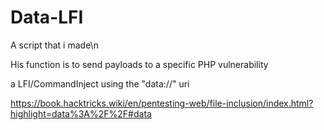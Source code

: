 # Data-LFI


A script that i made\n

His function is to send payloads to a specific PHP vulnerability

a LFI/CommandInject using the "data://" uri

https://book.hacktricks.wiki/en/pentesting-web/file-inclusion/index.html?highlight=data%3A%2F%2F#data
